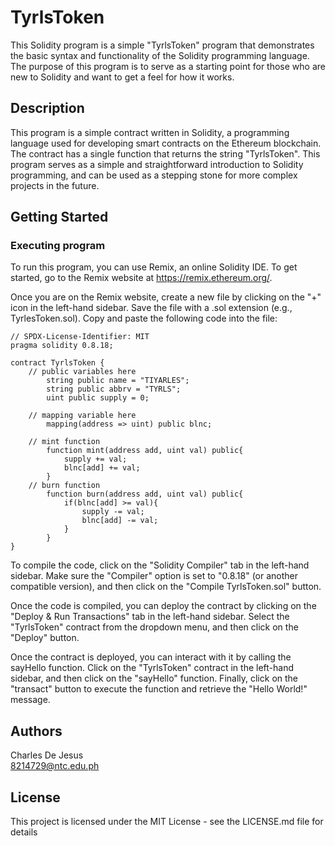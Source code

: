 # TyrlsToken

This Solidity program is a simple "TyrlsToken" program that demonstrates the basic syntax and functionality of the Solidity programming language. The purpose of this program is to serve as a starting point for those who are new to Solidity and want to get a feel for how it works.

## Description

This program is a simple contract written in Solidity, a programming language used for developing smart contracts on the Ethereum blockchain. The contract has a single function that returns the string "TyrlsToken". This program serves as a simple and straightforward introduction to Solidity programming, and can be used as a stepping stone for more complex projects in the future.

## Getting Started

### Executing program

To run this program, you can use Remix, an online Solidity IDE. To get started, go to the Remix website at https://remix.ethereum.org/.

Once you are on the Remix website, create a new file by clicking on the "+" icon in the left-hand sidebar. Save the file with a .sol extension (e.g., TyrlesToken.sol). Copy and paste the following code into the file:

```solidity
// SPDX-License-Identifier: MIT
pragma solidity 0.8.18;

contract TyrlsToken {
    // public variables here
        string public name = "TIYARLES";
        string public abbrv = "TYRLS";     
        uint public supply = 0;

    // mapping variable here
        mapping(address => uint) public blnc;

    // mint function
        function mint(address add, uint val) public{
            supply += val;
            blnc[add] += val;
        }
    // burn function
        function burn(address add, uint val) public{
            if(blnc[add] >= val){
                supply -= val;
                blnc[add] -= val;
            }
        }        
}
```

To compile the code, click on the "Solidity Compiler" tab in the left-hand sidebar. Make sure the "Compiler" option is set to "0.8.18" (or another compatible version), and then click on the "Compile TyrlsToken.sol" button.

Once the code is compiled, you can deploy the contract by clicking on the "Deploy & Run Transactions" tab in the left-hand sidebar. Select the "TyrlsToken" contract from the dropdown menu, and then click on the "Deploy" button.

Once the contract is deployed, you can interact with it by calling the sayHello function. Click on the "TyrlsToken" contract in the left-hand sidebar, and then click on the "sayHello" function. Finally, click on the "transact" button to execute the function and retrieve the "Hello World!" message.

## Authors

Charles De Jesus  
8214729@ntc.edu.ph


## License

This project is licensed under the MIT License - see the LICENSE.md file for details
